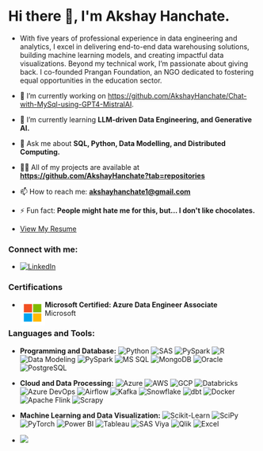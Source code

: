 # Hi there 👋, I'm Akshay Hanchate.

- With five years of professional experience in data engineering and analytics, I excel in delivering end-to-end data warehousing solutions, building machine learning models, and creating impactful data visualizations. Beyond my technical work, I’m passionate about giving back. I co-founded Prangan Foundation, an NGO dedicated to fostering equal opportunities in the education sector.

- 🔭 I’m currently working on https://github.com/AkshayHanchate/Chat-with-MySql-using-GPT4-MistralAI.
- 🌱 I’m currently learning **LLM-driven Data Engineering, and Generative AI.**
- 💬 Ask me about **SQL, Python, Data Modelling, and Distributed Computing.**
- 👨‍💻 All of my projects are available at **https://github.com/AkshayHanchate?tab=repositories**
- 📫 How to reach me: **akshayhanchate1@gmail.com**
- ⚡ Fun fact: **People might hate me for this, but... I don't like chocolates.**
- [View My Resume](https://drive.google.com/file/d/16k-SZ1Z0Omra4cG3JwTUJUDLhBzCiC_0/view?usp=sharing)





### Connect with me:
- [![LinkedIn](https://img.shields.io/badge/-LinkedIn-blue?style=flat&logo=linkedin)](https://www.linkedin.com/in/akshay-hanchate/)



### Certifications

- <p>
  <img src="https://github.com/AkshayHanchate/AkshayHanchate/blob/main/microsoft.svg" alt="microsoft Logo" width="50" align="left">
   <strong>Microsoft Certified: Azure Data Engineer Associate</strong><br>
   Microsoft
  </p>





### Languages and Tools:

- **Programming and Database:**
![Python](https://img.shields.io/badge/-Python-3776AB?logo=python&logoColor=white)
![SAS](https://img.shields.io/badge/-SAS-005386?logo=sas&logoColor=white)
![PySpark](https://img.shields.io/badge/-PySpark-E25A1C?logo=apache-spark&logoColor=white)
![R](https://img.shields.io/badge/-R-276DC3?logo=r&logoColor=white)
![Data Modeling](https://img.shields.io/badge/-Data%20Modeling-1E90FF)
![PySpark](https://img.shields.io/badge/-PySpark-E25A1C?logo=apache-spark&logoColor=white)
![MS SQL](https://img.shields.io/badge/-MS%20SQL-CC2927?logo=microsoft-sql-server&logoColor=white)
![MongoDB](https://img.shields.io/badge/-MongoDB-47A248?logo=mongodb&logoColor=white)
![Oracle](https://img.shields.io/badge/-Oracle-F80000?logo=oracle&logoColor=white)
![PostgreSQL](https://img.shields.io/badge/-PostgreSQL-336791?logo=postgresql&logoColor=white)

- **Cloud and Data Processing:**
![Azure](https://img.shields.io/badge/-Azure-0078D4?logo=microsoft-azure&logoColor=white)
![AWS](https://img.shields.io/badge/-AWS-232F3E?logo=amazon-aws&logoColor=white)
![GCP](https://img.shields.io/badge/-GCP-4285F4?logo=google-cloud&logoColor=white)
![Databricks](https://img.shields.io/badge/-Databricks-FF3621?logo=databricks&logoColor=white)
![Azure DevOps](https://img.shields.io/badge/-Azure%20DevOps-0078D7?logo=azure-devops&logoColor=white)
![Airflow](https://img.shields.io/badge/-Airflow-017CEE?logo=apache-airflow&logoColor=white)
![Kafka](https://img.shields.io/badge/-Kafka-231F20?logo=apache-kafka&logoColor=white)
![Snowflake](https://img.shields.io/badge/-Snowflake-29B5E8?logo=snowflake&logoColor=white)
![dbt](https://img.shields.io/badge/-dbt-FF694B?logo=dbt&logoColor=white)
![Docker](https://img.shields.io/badge/-Docker-2496ED?logo=docker&logoColor=white)
![Apache Flink](https://img.shields.io/badge/-Apache%20Flink-E6526F?logo=apache-flink&logoColor=white)
![Scrapy](https://img.shields.io/badge/-Scrapy-48A247?logo=scrapy&logoColor=white)


- **Machine Learning and Data Visualization:** 
![Scikit-Learn](https://img.shields.io/badge/-Scikit%20Learn-F7931E?logo=scikit-learn&logoColor=white)
![SciPy](https://img.shields.io/badge/-SciPy-8CAAE6?logo=scipy&logoColor=white)
![PyTorch](https://img.shields.io/badge/-PyTorch-EE4C2C?logo=pytorch&logoColor=white)
![Power BI](https://img.shields.io/badge/-Power%20BI-F2C811?logo=power-bi&logoColor=black)
![Tableau](https://img.shields.io/badge/-Tableau-E97627?logo=tableau&logoColor=white)
![SAS Viya](https://img.shields.io/badge/-SAS%20Viya-0081C6?logo=sas&logoColor=white)
![Qlik](https://img.shields.io/badge/-Qlik-3A4EBB?logo=qlik&logoColor=white)
![Excel](https://img.shields.io/badge/-Excel-217346?logo=microsoft-excel&logoColor=white)

- ![](https://komarev.com/ghpvc/?username=AkshayHanchate)








